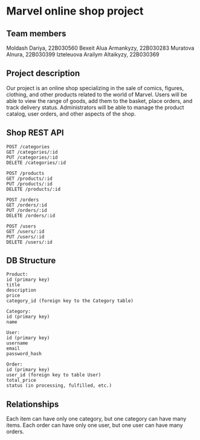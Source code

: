 #  Marvel online shop project

## Team members
Moldash Dariya, 22B030560
Bexeit Alua Armankyzy, 22B030283
Muratova Alnura, 22B030399
Izteleuova Arailym Altaikyzy, 22B030369

## Project description 
Our project is an online shop specializing in the sale of comics, figures, clothing, and other products related to the world of Marvel. Users will be able to view the range of goods, add them to the basket, place orders, and track delivery status. Administrators will be able to manage the product catalog, user orders, and other aspects of the shop. 

## Shop REST API
```
POST /categories
GET /categories/:id
PUT /categories/:id
DELETE /categories/:id

POST /products 
GET /products/:id
PUT /products/:id
DELETE /products/:id

POST /orders
GET /orders/:id
PUT /orders/:id
DELETE /orders/:id

POST /users
GET /users/:id
PUT /users/:id
DELETE /users/:id

```

## DB Structure

```
Product: 
id (primary key) 
title 
description 
price 
category_id (foreign key to the Category table) 

Category: 
id (primary key) 
name 

User: 
id (primary key) 
username 
email 
password_hash 

Order: 
id (primary key) 
user_id (foreign key to table User) 
total_price 
status (in processing, fulfilled, etc.) 

```

## Relationships 
Each item can have only one category, but one category can have many items. 
Each order can have only one user, but one user can have many orders.

